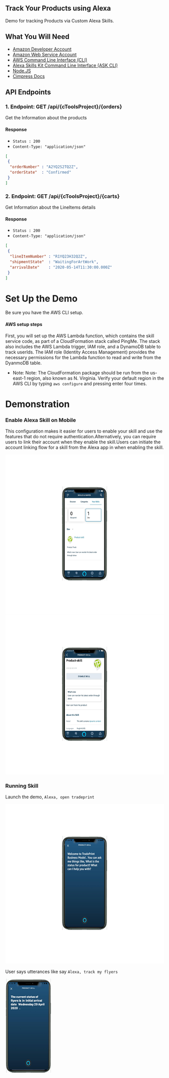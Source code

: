 ## Track Your  Products using Alexa 


Demo for tracking Products via Custom Alexa Skills.

## What You Will Need

- [Amazon Developer Account](https://developer.amazon.com/en-US/alexa)
- [Amazon Web Service Account](https://aws.amazon.com/)
- [AWS Command Line Interface (CLI)](https://docs.aws.amazon.com/cli/latest/userguide/cli-chap-install.html)
- [Alexa Skills Kit Command Line Interface (ASK CLI)](https://developer.amazon.com/en-US/docs/alexa/smapi/quick-start-alexa-skills-kit-command-line-interface.html)
- [Node.JS](https://nodejs.org/en/)
- [Cimpress Docs](https://docs.commercetools.com/)


## API Endpoints

### 1. Endpoint: GET /api/{cToolsProject}/{orders}

Get the Information about the products 

#### Response

- `Status : 200`
- `Content-Type: "application/json"`
```json
[
 {
  "orderNumber" : "A2YQ2S2TQ2Z",
  "orderState"  : "Confirmed"
 }
]
```

 ### 2. Endpoint: GET /api/{cToolsProject}/{carts}
 
 Get  Information about the LineItems details
 
 #### Response

- `Status : 200`
- `Content-Type: "application/json"`
```json
[
 {
  "lineItemNumber" : "R1YQ23H32Q2Z",
  "shipmentState"  : "WaitingForArtWork",
  "arrivalDate"    : "2020-05-14T11:30:00.000Z"
 }
]
```

# Set Up the Demo

Be sure you have the AWS CLI setup.

#### AWS setup steps

First, you will set up the AWS Lambda function, which contains the skill service code, as part of a CloudFormation stack called PingMe. The stack also includes the AWS Lambda trigger, IAM role, and a DynamoDB table to track userIds. The IAM role (Identity Access Management) provides the necessary permissions for the Lambda function to read and write from the DyanmoDB table.

- Note: Note: The CloudFormation package should be run from the us-east-1 region, also known as N. Virginia. Verify your default region in the AWS CLI by typing `aws configure` and pressing enter four times.

# Demonstration

### Enable Alexa Skill on Mobile 

This configuration makes it easier for users to enable your skill and use the features that do not require authentication.Alternatively, you can require users to link their account when they enable the skill.Users can initiate the account linking flow for a skill from the Alexa app in when enabling the skill.

![Setup2](https://github.com/JeelPatel07/track-order-alexa-skill/blob/master/Setup2.png)
![Setup1](https://github.com/JeelPatel07/track-order-alexa-skill/blob/master/Setup1.png) 



### Running Skill

Launch the demo, `Alexa, open tradeprint`

![WelcomeScreen](https://github.com/JeelPatel07/track-order-alexa-skill/blob/master/Welcome%20Screen.png)  

 User says  utterances like say `Alexa, track my flyers`
 
 
![WelcomeScreen](https://github.com/JeelPatel07/track-order-alexa-skill/blob/master/Status%20Screen.png) 


 

                 
                 
                 
                 
                 
                 
    
